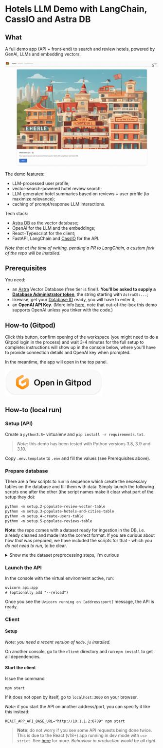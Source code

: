 # Hotels LLM Demo with LangChain, CassIO and Astra DB

## What

A full demo app (API + front-end) to search and review hotels, powered by
GenAI, LLMs and embedding vectors.

![App screenshot](images/hotels_animated.gif)

The demo features:

- LLM-processed user profile;
- vector-search-powered hotel review search;
- LLM-generated hotel summaries based on reviews + user profile (to maximize relevance);
- caching of prompt/response LLM interactions.

Tech stack:

- [Astra DB](https://docs.datastax.com/en/astra-serverless/docs/vector-search/overview.html) as the vector database;
- OpenAI for the LLM and the embeddings;
- React+Typescript for the client;
- FastAPI, LangChain and [CassIO](https://cassio.org) for the API.

_Note that at the time of writing, pending a PR to LangChain, a custom fork of the repo will be installed._

## Prerequisites

You need:

- an [Astra](https://astra.datastax.com) Vector Database (free tier is fine!). **You'll be asked to supply a [Database Administrator token](https://awesome-astra.github.io/docs/pages/astra/create-token/#c-procedure)**, the string starting with `AstraCS:...`;
- likewise, get your [Database ID](https://awesome-astra.github.io/docs/pages/astra/faq/#where-should-i-find-a-database-identifier) ready, you will have to enter it;
- an **OpenAI API Key**. (More info [here](https://cassio.org/start_here/#llm-access), note that out-of-the-box this demo supports OpenAI unless you tinker with the code.)

## How-to (Gitpod)

Click this button, confirm opening of the workspace
(you might need to do a Gitpod login in the process) and wait 3-4 minutes for the full setup to complete:
instructions will show up in the console below, where you'll have
to provide connection details and OpenAI key when prompted.

In the meantime, the app will open in the top panel.

<a href="https://gitpod.io/#https://github.com/cassioml/langchain-hotels-app"><img src="images/open_in_gitpod.svg" /></a>


## How-to (local run)

### Setup (API)

Create a `python3.8+` virtualenv and `pip install -r requirements.txt`.

> _Note_: this demo has been tested with Python versions 3.8, 3.9 and 3.10.

Copy `.env.template` to `.env` and fill the values (see Prerequisites above).

### Prepare database

There are a few scripts to run in sequence which create the necessary tables
on the database and fill them with data. Simply launch the following scripts
one after the other (the script names make it clear what part of the setup they do):

```
python -m setup.2-populate-review-vector-table
python -m setup.3-populate-hotels-and-cities-table
python -m setup.4-create-users-table
python -m setup.5-populate-reviews-table
```

**Note**: the repo comes with a dataset ready for ingestion in the DB, i.e.
already cleaned and made into the correct format. If you are curious about
how _that_ was prepared, we have included the scripts for that - which
you _do not need to run_, to be clear.

<details><summary>Show me the dataset preprocessing steps, I'm curious</summary>

#### Download the dataset

Download `Datafiniti_Hotel_Reviews_Jun19.csv` from [here](https://www.kaggle.com/datasets/datafiniti/hotel-reviews?select=Datafiniti_Hotel_Reviews_Jun19.csv)
(unzip if necessary) and put it into `setup/original`.

#### Clean the input CSV

Refine the original CSV into its "cleaned" version for later use:

```
python -m setup.0-clean-csv
```

#### Calculate embeddings (takes time and some OpenAI calls!)

This script calculates embedding vectors for all reviews
(it actually combines review title and body in a certain way, and the
resulting string is what is sent to the embedding OpenAI service):

```
python -m setup.1-augment-with-embeddings
```

_Note_: this step is time-consuming and makes use of several calls of your
OpenAI account. This is why, to save time and (your) money, the script stores
the resulting vectors in a `precalculated_embeddings.json` file (which uses
a custom compression scheme, see the code!),
so that the "populate review vector table" step does not need to calculate them
anymore. We included the precalculated embeddings in the repo: this is why
you can start the setup from step 2.

</details>


### Launch the API

In the console with the virtual environment active, run:

```
uvicorn api:app
# (optionally add "--reload")
```

Once you see the `Uvicorn running on [address:port]` message, the API is ready.

### Client

#### Setup

_Note: you need a recent version of `Node.js` installed._

On another console, go to the `client` directory
and run `npm install` to get all dependencies.

#### Start the client

Issue the command

```
npm start
```

If it does not open by itself, go to `localhost:3000` on your browser.

_Note_: if you start the API on another address/port, you can specify it like this instead:

```
REACT_APP_API_BASE_URL="http://10.1.1.2:6789" npm start
```

> **Note**: do not worry if you see some API requests being done twice. This is due to the React (v18+) app running in dev mode with `use strict`. See [here](https://stackoverflow.com/questions/72238175/why-useeffect-running-twice-and-how-to-handle-it-well-in-react) for more. _Behaviour in production would be all right._
